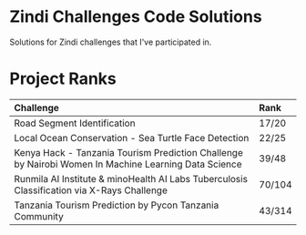 # Zindi Challenges Code Solutions
Solutions for Zindi challenges that I've participated in.


# Project Ranks
| Challenge | Rank |
|:----------|:-----|
|Road Segment Identification|17/20|
|Local Ocean Conservation - Sea Turtle Face Detection|22/25|
|Kenya Hack - Tanzania Tourism Prediction Challenge by Nairobi Women In Machine Learning Data Science|39/48|
|Runmila AI Institute & minoHealth AI Labs Tuberculosis Classification via X-Rays Challenge|70/104|
|Tanzania Tourism Prediction by Pycon Tanzania Community|43/314|
